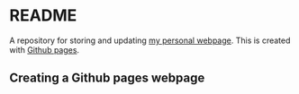 README
================

A repository for storing and updating [my personal webpage](https://juhuyan.github.io/github.io/). This is created with [Github pages](https://pages.github.com/).


## Creating a Github pages webpage
